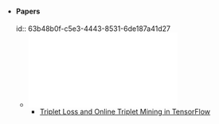 - #### Papers
  id:: 63b48b0f-c5e3-4443-8531-6de187a41d27
	- ![FaceNet A Unified Embedding for Face Recognition and Clustering.pdf](../assets/FaceNet_A_Unified_Embedding_for_Face_Recognition_and_Clustering_1672776535898_0.pdf)
		- [Triplet Loss and Online Triplet Mining in TensorFlow](../assets/Triplet_Loss_and_Online_Triplet_Mining_in_TensorFlow_|_Olivier_Moindrot_blog_1672627854742_0.webarchive)